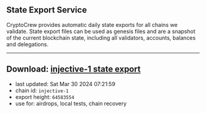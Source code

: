 ## State Export Service
CryptoCrew provides automatic daily state exports for all chains we validate. State export files can be used as genesis files and are a snapshot of the current blockchain state, including all validators, accounts, balances and delegations.

---
**Download: [injective-1 state export](https://dl-eu2.ccvalidators.com/SERVICE/injective/injective-1_export_64583554.json)**
---

- last updated: Sat Mar 30 2024 07:21:59
- chain id: `injective-1`
- export height: `64583554`
- use for: airdrops, local tests, chain recovery
